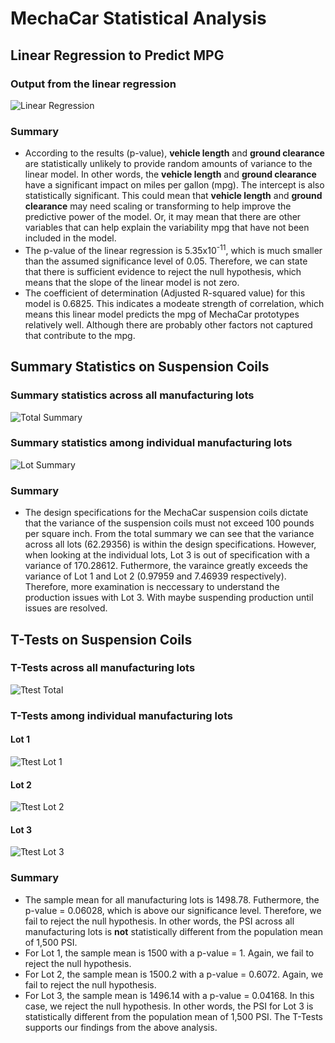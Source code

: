 # MechaCar Statistical Analysis

## Linear Regression to Predict MPG
### Output from the linear regression

![Linear Regression](https://user-images.githubusercontent.com/85590155/134832086-bf3b9745-d11c-4237-ad9e-d04d11bb3803.PNG)

### Summary
- According to the results (p-value), **vehicle length** and **ground clearance** are statistically unlikely to provide random amounts of variance to the linear model.   In other words, the **vehicle length** and **ground clearance** have a significant impact on miles per gallon (mpg). The intercept is also statistically significant.  This could mean that **vehicle length** and **ground clearance** may need scaling or transforming to help improve the predictive power of the model.  Or,  it may mean that there are other variables that can help explain the variability mpg that have not been included in the model.
- The p-value of the linear regression is 5.35x10<sup>-11</sup>, which is much smaller than the assumed significance level of 0.05. Therefore, we can state that there is sufficient evidence to reject the null hypothesis, which means that the slope of the linear model is not zero.
- The coefficient of determination (Adjusted R-squared value) for this model is 0.6825.  This indicates a modeate strength of correlation, which means this linear model predicts the mpg of MechaCar prototypes relatively well.  Although there are probably other factors not captured that contribute to the mpg.

## Summary Statistics on Suspension Coils
### Summary statistics across all manufacturing lots

![Total Summary](https://user-images.githubusercontent.com/85590155/134838164-a507bd6c-705e-4031-aec4-c0eb5b27e0d5.PNG)

### Summary statistics among individual manufacturing lots

![Lot Summary](https://user-images.githubusercontent.com/85590155/134838216-623d8761-90b8-4ba6-86e1-447b4f9cc3fc.PNG)

### Summary
- The design specifications for the MechaCar suspension coils dictate that the variance of the suspension coils must not exceed 100 pounds per square inch.  From the total summary we can see that the variance across all lots (62.29356) is within the design specifications.  However, when looking at the individual lots, Lot 3 is out of specification with a variance of 170.28612.  Futhermore, the varaince greatly exceeds the variance of Lot 1 and Lot 2 (0.97959 and 7.46939 respectively).  Therefore, more examination is neccessary to understand the production issues with Lot 3.  With maybe suspending production until issues are resolved.

## T-Tests on Suspension Coils
### T-Tests across all manufacturing lots

![Ttest Total](https://user-images.githubusercontent.com/85590155/134839925-65538587-c5c7-4acd-8959-c1f2efc7f1e7.PNG)

### T-Tests among individual manufacturing lots
#### Lot 1

![Ttest Lot 1](https://user-images.githubusercontent.com/85590155/134840033-622f9947-9f0a-47ed-aa1a-ff26615fdec7.PNG)

#### Lot 2

![Ttest Lot 2](https://user-images.githubusercontent.com/85590155/134840052-2c1b0f0c-3f64-4c9f-a3c4-787072c8b75f.PNG)

#### Lot 3

![Ttest Lot 3](https://user-images.githubusercontent.com/85590155/134840069-7dcea98a-1c12-40bc-8155-66ea2f260a2f.PNG)

### Summary
- The sample mean for all manufacturing lots is 1498.78.  Futhermore, the p-value = 0.06028, which is above our significance level.  Therefore, we fail to reject the null hypothesis.  In other words, the PSI across all manufacturing lots is **not** statistically different from the population mean of 1,500 PSI.
- For Lot 1, the sample mean is 1500 with a p-value = 1.  Again, we fail to reject the null hypothesis.
- For Lot 2, the sample mean is 1500.2 with a p-value = 0.6072.  Again, we fail to reject the null hypothesis.
- For Lot 3, the sample mean is 1496.14 with a p-value = 0.04168.  In this case, we reject the null hypothesis.  In other words, the PSI for Lot 3 is statistically different from the population mean of 1,500 PSI.  The T-Tests supports our findings from the above analysis.
